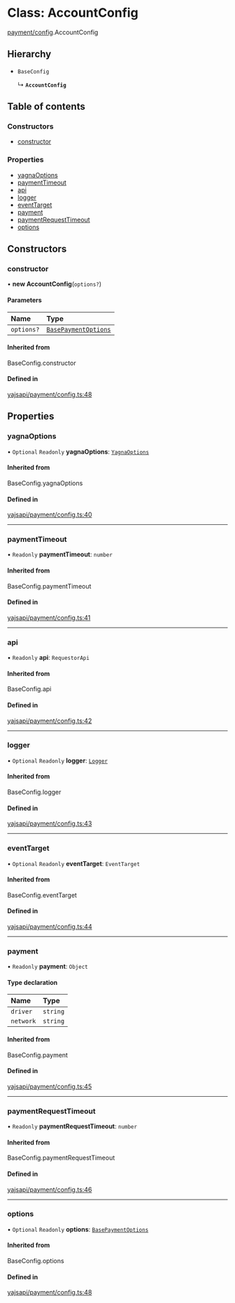 # Class: AccountConfig

[payment/config](../modules/payment_config.md).AccountConfig

## Hierarchy

- `BaseConfig`

  ↳ **`AccountConfig`**

## Table of contents

### Constructors

- [constructor](payment_config.AccountConfig.md#constructor)

### Properties

- [yagnaOptions](payment_config.AccountConfig.md#yagnaoptions)
- [paymentTimeout](payment_config.AccountConfig.md#paymenttimeout)
- [api](payment_config.AccountConfig.md#api)
- [logger](payment_config.AccountConfig.md#logger)
- [eventTarget](payment_config.AccountConfig.md#eventtarget)
- [payment](payment_config.AccountConfig.md#payment)
- [paymentRequestTimeout](payment_config.AccountConfig.md#paymentrequesttimeout)
- [options](payment_config.AccountConfig.md#options)

## Constructors

### constructor

• **new AccountConfig**(`options?`)

#### Parameters

| Name | Type |
| :------ | :------ |
| `options?` | [`BasePaymentOptions`](../interfaces/payment_config.BasePaymentOptions.md) |

#### Inherited from

BaseConfig.constructor

#### Defined in

[yajsapi/payment/config.ts:48](https://github.com/golemfactory/yajsapi/blob/d7422f1/yajsapi/payment/config.ts#L48)

## Properties

### yagnaOptions

• `Optional` `Readonly` **yagnaOptions**: [`YagnaOptions`](../modules/executor_executor.md#yagnaoptions)

#### Inherited from

BaseConfig.yagnaOptions

#### Defined in

[yajsapi/payment/config.ts:40](https://github.com/golemfactory/yajsapi/blob/d7422f1/yajsapi/payment/config.ts#L40)

___

### paymentTimeout

• `Readonly` **paymentTimeout**: `number`

#### Inherited from

BaseConfig.paymentTimeout

#### Defined in

[yajsapi/payment/config.ts:41](https://github.com/golemfactory/yajsapi/blob/d7422f1/yajsapi/payment/config.ts#L41)

___

### api

• `Readonly` **api**: `RequestorApi`

#### Inherited from

BaseConfig.api

#### Defined in

[yajsapi/payment/config.ts:42](https://github.com/golemfactory/yajsapi/blob/d7422f1/yajsapi/payment/config.ts#L42)

___

### logger

• `Optional` `Readonly` **logger**: [`Logger`](../interfaces/utils_logger_logger.Logger.md)

#### Inherited from

BaseConfig.logger

#### Defined in

[yajsapi/payment/config.ts:43](https://github.com/golemfactory/yajsapi/blob/d7422f1/yajsapi/payment/config.ts#L43)

___

### eventTarget

• `Optional` `Readonly` **eventTarget**: `EventTarget`

#### Inherited from

BaseConfig.eventTarget

#### Defined in

[yajsapi/payment/config.ts:44](https://github.com/golemfactory/yajsapi/blob/d7422f1/yajsapi/payment/config.ts#L44)

___

### payment

• `Readonly` **payment**: `Object`

#### Type declaration

| Name | Type |
| :------ | :------ |
| `driver` | `string` |
| `network` | `string` |

#### Inherited from

BaseConfig.payment

#### Defined in

[yajsapi/payment/config.ts:45](https://github.com/golemfactory/yajsapi/blob/d7422f1/yajsapi/payment/config.ts#L45)

___

### paymentRequestTimeout

• `Readonly` **paymentRequestTimeout**: `number`

#### Inherited from

BaseConfig.paymentRequestTimeout

#### Defined in

[yajsapi/payment/config.ts:46](https://github.com/golemfactory/yajsapi/blob/d7422f1/yajsapi/payment/config.ts#L46)

___

### options

• `Optional` `Readonly` **options**: [`BasePaymentOptions`](../interfaces/payment_config.BasePaymentOptions.md)

#### Inherited from

BaseConfig.options

#### Defined in

[yajsapi/payment/config.ts:48](https://github.com/golemfactory/yajsapi/blob/d7422f1/yajsapi/payment/config.ts#L48)

